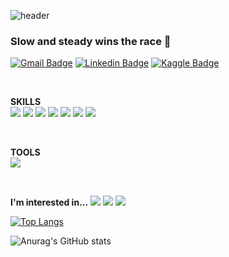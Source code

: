 ![header](https://capsule-render.vercel.app/api?type=soft&color=gradient&text=%20WELCOME!%20%20&height=200&fontSize=70)

### Slow and steady wins the race 👋
[![Gmail Badge](https://img.shields.io/badge/Gmail-D14836?style=flat&logo=Gmail&logoColor=white)](mailto:hongchaenui@gmail.com) 
[![Linkedin Badge](https://img.shields.io/badge/Linkedin-0A66C2?style=flat&logo=Linkedin&logoColor=white)](https://www.linkedin.com/in/wow-how-a612a7258/) 
[![Kaggle Badge](https://img.shields.io/badge/Kaggle-20BEFF?style=flat&logo=20BEFF&logoColor=20BEFF)](https://www.kaggle.com/hongseoi?)

<br>

**SKILLS**
<br>
<img src="https://img.shields.io/badge/Python-3776AB?style=flat-square&logo=Python&logoColor=white"/> 
<img src="https://img.shields.io/badge/Dart-0175C2?style=flat-square&logo=Dart%2B%2B&logoColor=white"/> 
<img src="https://img.shields.io/badge/MySQL-4479A1?style=flat-square&logo=MySQL&logoColor=white"/> 
<img src="https://img.shields.io/badge/Java-7F52FF?style=flat-square&logo=Java&logoColor=white"/> 
<img src="https://img.shields.io/badge/Flutter-02569B?style=flat-square&logo=Flutter&logoColor=white"/> 
<img src="https://img.shields.io/badge/JavaScript-F7DF1E?style=flat-square&logo=JavaSript&logoColor=white"/> 
<img src="https://img.shields.io/badge/PHP-777BB4?style=flat-square&logo=PHP%2B%2B&logoColor=white"/> 

<br>

**TOOLS**
<br>
<img src="https://img.shields.io/badge/Figma-F24E1E?style=flat-square&logo=Figma&logoColor=white"/> 

<br>

**I'm interested in...**
<img src="https://img.shields.io/badge/Mobile-ab373c?style=flat-square&logo=Python&logoColor=white"/> 
<img src="https://img.shields.io/badge/Mobile Game-ab6c37?style=flat-square&logo=Python&logoColor=white"/> 
<img src="https://img.shields.io/badge/Data Science-aba637?style=flat-square&logo=Python&logoColor=white"/> 

[![Top Langs](https://github-readme-stats.vercel.app/api/top-langs/?username=hongseoi&layout=compact)](https://github.com/anuraghazra/github-readme-stats)  

![Anurag's GitHub stats](https://github-readme-stats.vercel.app/api?username=hongseoi&show_icons=true&theme=radical)


<!-- 
[![Solved.ac
프로필](http://mazassumnida.wtf/api/generate_badge?boj=ghdcosml)](https://solved.ac/ghdcosml)
--!>


